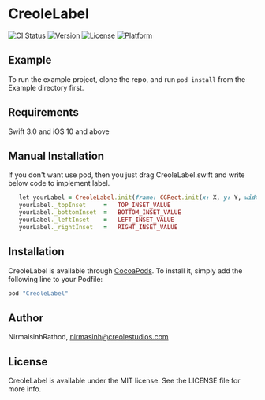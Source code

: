 # CreoleLabel

[![CI Status](http://img.shields.io/travis/NirmalsinhRathod/CreoleLabel.svg?style=flat)](https://travis-ci.org/NirmalsinhRathod/CreoleLabel)
[![Version](https://img.shields.io/cocoapods/v/CreoleLabel.svg?style=flat)](http://cocoapods.org/pods/CreoleLabel)
[![License](https://img.shields.io/cocoapods/l/CreoleLabel.svg?style=flat)](http://cocoapods.org/pods/CreoleLabel)
[![Platform](https://img.shields.io/cocoapods/p/CreoleLabel.svg?style=flat)](http://cocoapods.org/pods/CreoleLabel)

## Example

To run the example project, clone the repo, and run `pod install` from the Example directory first.

## Requirements

Swift 3.0 and iOS 10 and above

## Manual Installation

If you don't want use pod, then you just drag CreoleLabel.swift and write below code to implement label.

```ruby
   let yourLabel = CreoleLabel.init(frame: CGRect.init(x: X, y: Y, width: WIDTH, height: HEIGHT))
   yourLabel._topInset     =   TOP_INSET_VALUE
   yourLabel._bottomInset  =   BOTTOM_INSET_VALUE
   yourLabel._leftInset    =   LEFT_INSET_VALUE
   yourLabel._rightInset   =   RIGHT_INSET_VALUE

```

## Installation

CreoleLabel is available through [CocoaPods](http://cocoapods.org). To install
it, simply add the following line to your Podfile:

```ruby
pod "CreoleLabel"
```

## Author

NirmalsinhRathod, nirmasinh@creolestudios.com

## License

CreoleLabel is available under the MIT license. See the LICENSE file for more info.
